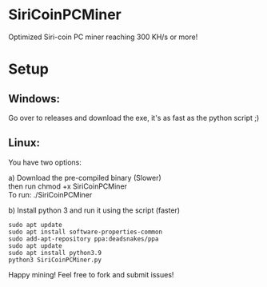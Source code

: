 # SiriCoinPCMiner  
Optimized Siri-coin PC miner reaching 300 KH/s or more!  

# Setup  

## Windows:  
Go over to releases and download the exe, it's as fast as the python script ;)  

## Linux:  

You have two options:  

a) Download the pre-compiled binary (Slower)  
then run chmod +x SiriCoinPCMiner  
To run: ./SiriCoinPCMiner  

b) Install python 3 and run it using the script (faster)  

```
sudo apt update
sudo apt install software-properties-common
sudo add-apt-repository ppa:deadsnakes/ppa
sudo apt update
sudo apt install python3.9
python3 SiriCoinPCMiner.py
```

Happy mining! Feel free to fork and submit issues!

